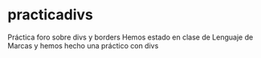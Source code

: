 # practicadivs
Práctica foro sobre divs y borders
Hemos estado en clase de Lenguaje de Marcas y hemos hecho una práctico con divs
